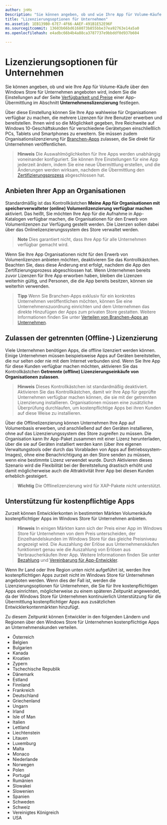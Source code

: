 ```yaml
---
author: jnHs
Description: "Sie können angeben, ob und wie Ihre App für Volume-Käufe über den Windows Store für Unternehmen angeboten wird, indem Sie die Einstellungen auf der Seite für Verfügbarkeit und Preise einer App-Übermittlung im Abschnitt Unternehmenslizenzierung festlegen."
title: "Lizenzierungsoptionen für Unternehmen"
ms.assetid: 1EB139B0-67E7-4F66-AAEF-491B1E52E96F
ms.sourcegitcommit: 13603b66bd6168073b855bbe37ea92763e14a5a0
ms.openlocfilehash: e4adbc66b4b4a88ca3787737e9bbddf0d937b604

---
```


# Lizenzierungsoptionen für Unternehmen


Sie können angeben, ob und wie Ihre App für Volume-Käufe über den Windows Store für Unternehmen angeboten wird, indem Sie die Einstellungen auf der Seite [Verfügbarkeit und Preise](set-app-pricing-and-availability.md#organizational-licensing) einer App-Übermittlung im Abschnitt **Unternehmenslizenzierung** festlegen.

Über diese Einstellung können Sie Ihre App wahlweise für Organisationen verfügbar zu machen, die mehrere Lizenzen für ihre Benutzer erwerben und bereitstellen. Ihnen wird so die Möglichkeit gegeben, Ihre Reichweite auf Windows 10-Geschäftskunden für verschiedene Gerätetypen einschließlich PCs, Tablets und Smartphones zu erweitern. Sie müssen zudem Organisationslizenzierung für [Branchen-Apps](distribute-lob-apps-to-enterprises.md) zulassen, die Sie direkt für Unternehmen veröffentlichen.

> **Hinweis**  Die Auswahlmöglichkeiten für Ihre Apps werden unabhängig voneinander konfiguriert. Sie können Ihre Einstellungen für eine App jederzeit ändern, indem Sie eine neue Übermittlung erstellen, und die Änderungen werden wirksam, nachdem die Übermittlung den [Zertifizierungsprozess](the-app-certification-process.md) abgeschlossen hat.

## Anbieten Ihrer App an Organisationen

Standardmäßig ist das Kontrollkästchen **Meine App für Organisationen mit speicherverwalteter (online) Volumenlizenzierung verfügbar machen** aktiviert. Das heißt, Sie möchten Ihre App für die Aufnahme in App-Katalogen verfügbar machen, die Organisationen für den Erwerb von Volumenlizenzen zur Verfügung gestellt werden. Die Lizenzen sollen dabei über das Onlinelizenzierungssystem des Store verwaltet werden.

> **Note**  Dies garantiert nicht, dass Ihre App für alle Unternehmen verfügbar gemacht wird.

Wenn Sie Ihre App Organisationen nicht für den Erwerb von Volumenlizenzen anbieten möchten, deaktivieren Sie das Kontrollkästchen. Beachten Sie, dass diese Änderung erst erfolgt, nachdem die App den Zertifizierungsprozess abgeschlossen hat. Wenn Unternehmen bereits zuvor Lizenzen für Ihre App erworben haben, bleiben die Lizenzen weiterhin gültig, und Personen, die die App bereits besitzen, können sie weiterhin verwenden.

> **Tipp**  Wenn Sie Branchen-Apps exklusiv für ein konkretes Unternehmen veröffentlichen möchten, können Sie eine Unternehmenszuordnung einrichten und dem Unternehmen das direkte Hinzufügen der Apps zum privaten Store gestatten. Weitere Informationen finden Sie unter [Verteilen von Branchen-Apps an Unternehmen](distribute-lob-apps-to-enterprises.md).

## Zulassen der getrennten (Offline-) Lizenzierung


Viele Unternehmen benötigen Apps, die offline lizenziert werden können. Einige Unternehmen müssen beispielsweise Apps auf Geräten bereitstellen, die nur selten oder nie mit dem Internet verbunden sind. Wenn Sie Ihre App für diese Kunden verfügbar machen möchten, aktivieren Sie das Kontrollkästchen **Getrennte (offline) Lizenzierungseinkäufe von Organisationen zulassen**.

> **Hinweis** Dieses Kontrollkästchen ist standardmäßig deaktiviert. Aktivieren Sie das Kontrollkästchen, damit wir Ihre App für geprüfte Unternehmen verfügbar machen können, die sie mit der getrennten Lizenzierung installieren. Organisationen müssen eine zusätzliche Überprüfung durchlaufen, um kostenpflichtige Apps bei ihren Kunden auf diese Weise zu installieren.

Über die Offlinelizenzierung können Unternehmen Ihre App auf Volumenbasis erwerben, und anschließend auf den Geräten installieren, ohne auf das Lizenzierungssystem des Store zugreifen zu müssen. Die Organisation kann Ihr App-Paket zusammen mit einer Lizenz herunterladen, über die sie auf Geräten installiert werden kann (über ihre eigenen Verwaltungstools oder durch das Vorabladen von Apps auf Betriebssystem-Images), ohne eine Benachrichtigung an den Store senden zu müssen, wenn eine bestimmte Lizenz verwendet wurde. Durch Aktivieren dieses Szenario wird die Flexibilität bei der Bereitstellung drastisch erhöht und damit möglicherweise auch die Attraktivität Ihrer App bei diesen Kunden erheblich gesteigert.

> **Wichtig** Die Offlinelizenzierung wird für XAP-Pakete nicht unterstützt.  

 
## Unterstützung für kostenpflichtige Apps

Zurzeit können Entwicklerkonten in bestimmten Märkten Volumenkäufe kostenpflichtiger Apps im Windows Store für Unternehmen anbieten. 

> **Hinweis** In einigen Märkten kann sich der Preis einer App im Windows Store für Unternehmen von dem Preis unterscheiden, der Einzelhandelskunden im Windows Store für das gleiche Preisniveau angezeigt wird. Die Auszahlung der Erlöse aus Unternehmenskäufen funktioniert genau wie die Auszahlung von Erlösen aus Verbraucherkäufen Ihrer App. Weitere Informationen finden Sie unter [Bezahlung](getting-paid-apps.md) und [Vereinbarung für App-Entwickler](https://msdn.microsoft.com/library/windows/apps/hh694058).

Wenn Ihr Land oder Ihre Region unten nicht aufgeführt ist, werden Ihre kostenpflichtigen Apps zurzeit nicht im Windows Store für Unternehmen angeboten werden. Wenn dies der Fall ist, werden die Lizenzierungsoptionen für Unternehmen, die Sie für Ihre kostenpflichtigen Apps einrichten, möglicherweise zu einem späteren Zeitpunkt angewendet, da der Windows Store für Unternehmen kontinuierlich Unterstützung für die Übermittlung kostenpflichtiger Apps aus zusätzlichen Entwicklerkontenmärkten hinzufügt.

Zu diesem Zeitpunkt können Entwickler in den folgenden Ländern und Regionen über den Windows Store für Unternehmen kostenpflichtige Apps an Unternehmenskunden verteilen.

- Österreich
- Belgien
- Bulgarien
- Kanada
- Kroatien
- Zypern
- Tschechische Republik
- Dänemark
- Estland
- Finnland
- Frankreich
- Deutschland
- Griechenland
- Ungarn
- Irland
- Isle of Man
- Italien
- Lettland
- Liechtenstein
- Litauen
- Luxemburg
- Malta
- Monaco
- Niederlande
- Norwegen
- Polen
- Portugal
- Rumänien
- Slowakei
- Slowenien
- Spanien
- Schweden
- Schweiz
- Vereinigtes Königreich
- USA



<!--HONumber=Jun16_HO5-->


